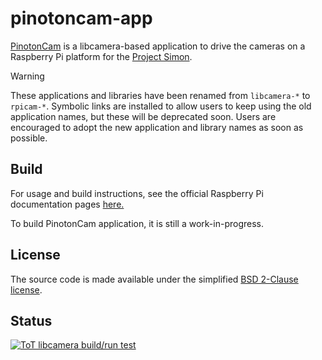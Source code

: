 # pinotoncam-app
[PinotonCam](https://github.com/ProjectSimon/pinotoncam-app) is a libcamera-based application to drive the cameras on a Raspberry Pi platform for the [Project Simon](https://projectsimon.github.io/).

>[!WARNING]
>These applications and libraries have been renamed from `libcamera-*` to `rpicam-*`. Symbolic links are installed to allow users to keep using the old application names, but these will be deprecated soon. Users are encouraged to adopt the new application and library names as soon as possible.

Build
-----
For usage and build instructions, see the official Raspberry Pi documentation pages [here.](https://www.raspberrypi.com/documentation/computers/camera_software.html#building-libcamera-and-rpicam-apps)

To build PinotonCam application, it is still a work-in-progress.

License
-------
The source code is made available under the simplified [BSD 2-Clause license](https://spdx.org/licenses/BSD-2-Clause.html).

Status
------
[![ToT libcamera build/run test](https://github.com/ProjectSimon/pinotoncam-app/actions/workflows/rpicam-test.yml/badge.svg)](https://github.com/ProjectSimon/pinotoncam-app/actions/workflows/rpicam-test.yml)
